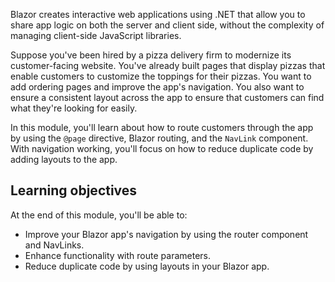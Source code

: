 Blazor creates interactive web applications using .NET that allow you to share app logic on both the server and client side, without the complexity of managing client-side JavaScript libraries.

Suppose you've been hired by a pizza delivery firm to modernize its customer-facing website. You've already built pages that display pizzas that enable customers to customize the toppings for their pizzas. You want to add ordering pages and improve the app's navigation. You also want to ensure a consistent layout across the app to ensure that customers can find what they're looking for easily.

In this module, you'll learn about how to route customers through the app by using the `@page` directive, Blazor routing, and the `NavLink` component. With navigation working, you'll focus on how to reduce duplicate code by adding layouts to the app.

## Learning objectives

At the end of this module, you'll be able to:

- Improve your Blazor app's navigation by using the router component and NavLinks.
- Enhance functionality with route parameters.
- Reduce duplicate code by using layouts in your Blazor app.
